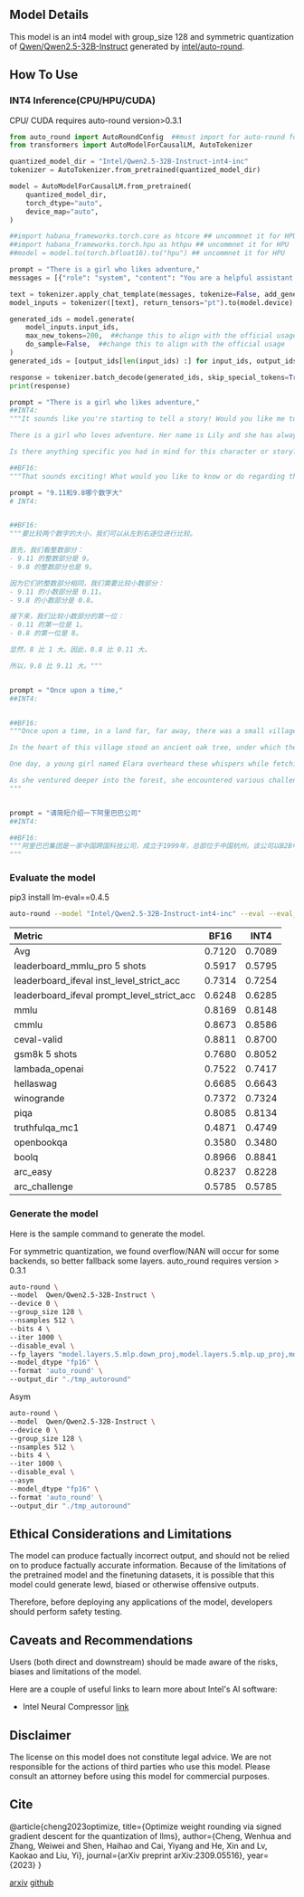 ## Model Details

This model is an int4 model with group_size 128 and symmetric quantization of [Qwen/Qwen2.5-32B-Instruct](https://huggingface.co/Qwen/Qwen2.5-32B-Instruct) generated by [intel/auto-round](https://github.com/intel/auto-round).  

## How To Use

### INT4 Inference(CPU/HPU/CUDA)

CPU/ CUDA requires auto-round version>0.3.1

```python
from auto_round import AutoRoundConfig  ##must import for auto-round format
from transformers import AutoModelForCausalLM, AutoTokenizer

quantized_model_dir = "Intel/Qwen2.5-32B-Instruct-int4-inc"
tokenizer = AutoTokenizer.from_pretrained(quantized_model_dir)

model = AutoModelForCausalLM.from_pretrained(
    quantized_model_dir,
    torch_dtype="auto",
    device_map="auto",
)

##import habana_frameworks.torch.core as htcore ## uncommnet it for HPU
##import habana_frameworks.torch.hpu as hthpu ## uncommnet it for HPU
##model = model.to(torch.bfloat16).to("hpu") ## uncommnet it for HPU

prompt = "There is a girl who likes adventure,"
messages = [{"role": "system", "content": "You are a helpful assistant."}, {"role": "user", "content": prompt}]

text = tokenizer.apply_chat_template(messages, tokenize=False, add_generation_prompt=True)
model_inputs = tokenizer([text], return_tensors="pt").to(model.device)

generated_ids = model.generate(
    model_inputs.input_ids,
    max_new_tokens=200,  ##change this to align with the official usage
    do_sample=False,  ##change this to align with the official usage
)
generated_ids = [output_ids[len(input_ids) :] for input_ids, output_ids in zip(model_inputs.input_ids, generated_ids)]

response = tokenizer.batch_decode(generated_ids, skip_special_tokens=True)[0]
print(response)

prompt = "There is a girl who likes adventure,"
##INT4:
"""It sounds like you're starting to tell a story! Would you like me to help you continue it? Here's one possible continuation:

There is a girl who loves adventure. Her name is Lily and she has always been drawn to the unknown. From a young age, she would spend hours exploring the woods behind her house, imagining herself as a brave explorer discovering new lands. As she grew older, her thirst for adventure only intensified. She began traveling the world, seeking out thrilling experiences and pushing herself out of her comfort zone at every turn.

Is there anything specific you had in mind for this character or story? I'd be happy to help develop it further if you have any ideas!"""

##BF16:
"""That sounds exciting! What would you like to know or do regarding this girl who loves adventure? Perhaps you're looking for ideas on activities she might enjoy or ways to support her adventurous spirit. Let me know how I can assist you further!"""

prompt = "9.11和9.8哪个数字大"
# INT4:


##BF16:
"""要比较两个数字的大小，我们可以从左到右逐位进行比较。

首先，我们看整数部分：
- 9.11 的整数部分是 9。
- 9.8 的整数部分也是 9。

因为它们的整数部分相同，我们需要比较小数部分：
- 9.11 的小数部分是 0.11。
- 9.8 的小数部分是 0.8。

接下来，我们比较小数部分的第一位：
- 0.11 的第一位是 1。
- 0.8 的第一位是 8。

显然，8 比 1 大。因此，0.8 比 0.11 大。

所以，9.8 比 9.11 大。"""


prompt = "Once upon a time,"
##INT4:


##BF16:
"""Once upon a time, in a land far, far away, there was a small village nestled between rolling hills and dense forests. The villagers lived simple lives, farming the land and tending to their livestock. They were a close-knit community, always ready to help one another in times of need.

In the heart of this village stood an ancient oak tree, under which the elders would gather to share stories and make important decisions for the community. Among these tales were whispers of a hidden treasure, said to be guarded by a mythical creature deep within the forest.

One day, a young girl named Elara overheard these whispers while fetching water from the well. Her curiosity piqued, she decided to embark on a quest to uncover the truth behind the legend. With nothing but her wits, a small backpack, and a map drawn by the village cartographer, Elara set off into the unknown.

As she ventured deeper into the forest, she encountered various challenges and made unexpected friends along
"""


prompt = "请简短介绍一下阿里巴巴公司"
##INT4:

##BF16:
"""阿里巴巴集团是一家中国跨国科技公司，成立于1999年，总部位于中国杭州。该公司以B2B电子商务平台起家，现已发展成为涵盖零售、金融、物流、云计算等多个领域的综合性企业集团。旗下拥有淘宝、天猫、阿里云等知名业务，是全球最大的电子商务和零售平台之一。阿里巴巴致力于通过技术创新和商业生态系统建设，推动数字经济的发展，并为消费者和企业提供优质的产品与服务。
"""
```

### Evaluate the model

pip3 install lm-eval==0.4.5

```bash
auto-round --model "Intel/Qwen2.5-32B-Instruct-int4-inc" --eval --eval_bs 16  --tasks leaderboard_ifeval,leaderboard_mmlu_pro,gsm8k,lambada_openai,hellaswag,piqa,winogrande,truthfulqa_mc1,openbookqa,boolq,arc_easy,arc_challenge,cmmlu,ceval-valid
```

| Metric                                     |  BF16  |  INT4  |
| :----------------------------------------- | :----: | :----: |
| Avg                                        | 0.7120 | 0.7089 |
| leaderboard_mmlu_pro 5 shots               | 0.5917 | 0.5795 |
| leaderboard_ifeval inst_level_strict_acc   | 0.7314 | 0.7254 |
| leaderboard_ifeval prompt_level_strict_acc | 0.6248 | 0.6285 |
| mmlu                                       | 0.8169 | 0.8148 |
| cmmlu                                      | 0.8673 | 0.8586 |
| ceval-valid                                | 0.8811 | 0.8700 |
| gsm8k 5 shots                              | 0.7680 | 0.8052 |
| lambada_openai                             | 0.7522 | 0.7417 |
| hellaswag                                  | 0.6685 | 0.6643 |
| winogrande                                 | 0.7372 | 0.7324 |
| piqa                                       | 0.8085 | 0.8134 |
| truthfulqa_mc1                             | 0.4871 | 0.4749 |
| openbookqa                                 | 0.3580 | 0.3480 |
| boolq                                      | 0.8966 | 0.8841 |
| arc_easy                                   | 0.8237 | 0.8228 |
| arc_challenge                              | 0.5785 | 0.5785 |



### Generate the model

Here is the sample command to generate the model. 

For symmetric quantization, we found overflow/NAN will occur for some backends, so better fallback some layers. auto_round requires version > 0.3.1

```bash
auto-round \
--model  Qwen/Qwen2.5-32B-Instruct \
--device 0 \
--group_size 128 \
--nsamples 512 \
--bits 4 \
--iter 1000 \
--disable_eval \
--fp_layers "model.layers.5.mlp.down_proj,model.layers.5.mlp.up_proj,model.layers.5.mlp.gate_proj" \
--model_dtype "fp16" \
--format 'auto_round' \
--output_dir "./tmp_autoround" 
```

Asym

```bash
auto-round \
--model  Qwen/Qwen2.5-32B-Instruct \
--device 0 \
--group_size 128 \
--nsamples 512 \
--bits 4 \
--iter 1000 \
--disable_eval \
--asym
--model_dtype "fp16" \
--format 'auto_round' \
--output_dir "./tmp_autoround" 
```

## Ethical Considerations and Limitations

The model can produce factually incorrect output, and should not be relied on to produce factually accurate information. Because of the limitations of the pretrained model and the finetuning datasets, it is possible that this model could generate lewd, biased or otherwise offensive outputs.

Therefore, before deploying any applications of the model, developers should perform safety testing.

## Caveats and Recommendations

Users (both direct and downstream) should be made aware of the risks, biases and limitations of the model.

Here are a couple of useful links to learn more about Intel's AI software:

- Intel Neural Compressor [link](https://github.com/intel/neural-compressor)

## Disclaimer

The license on this model does not constitute legal advice. We are not responsible for the actions of third parties who use this model. Please consult an attorney before using this model for commercial purposes.

## Cite

@article{cheng2023optimize, title={Optimize weight rounding via signed gradient descent for the quantization of llms}, author={Cheng, Wenhua and Zhang, Weiwei and Shen, Haihao and Cai, Yiyang and He, Xin and Lv, Kaokao and Liu, Yi}, journal={arXiv preprint arXiv:2309.05516}, year={2023} }

[arxiv](https://arxiv.org/abs/2309.05516) [github](https://github.com/intel/auto-round)

